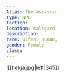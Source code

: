 ```yaml
---
Alias: The assassin
type: NPC
faction: 
location: Kalsgard 
description:  
race: Ulfen, Human, 
gender: Female
class:  
---
```

![[hekja.jpg|left|345]]